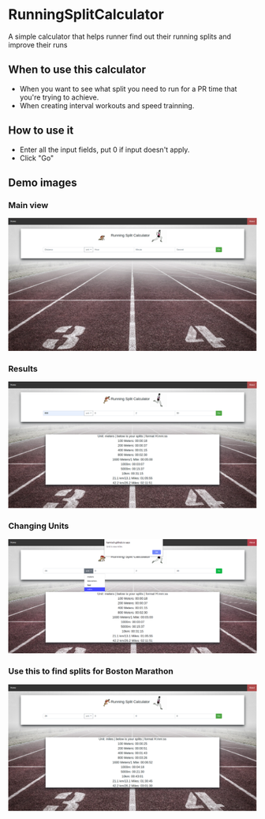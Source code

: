 # RunningSplitCalculator
A simple calculator that helps runner find out their running splits and improve their runs

## When to use this calculator
- When you want to see what split you need to run for a PR time that you're trying to achieve. 
- When creating interval workouts and speed trainning.  

## How to use it
- Enter all the input fields, put 0 if input doesn't apply. 
- Click "Go" 

## Demo images
### Main view
![Image1](asset/running_split1.png)
### Results
![Image2](asset/running_split2.png)
### Changing Units
![Image3](asset/running_split3.png)
### Use this to find splits for Boston Marathon
![Image4](asset/running_split4.png)
